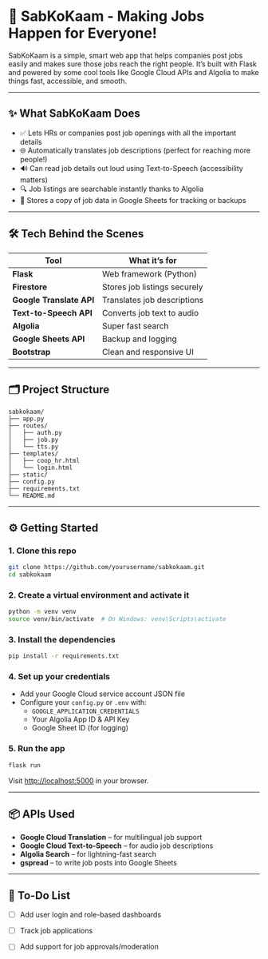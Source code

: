 
# 👷 SabKoKaam - Making Jobs Happen for Everyone!

SabKoKaam is a simple, smart web app that helps companies post jobs easily and makes sure those jobs reach the right people. It’s built with Flask and powered by some cool tools like Google Cloud APIs and Algolia to make things fast, accessible, and smooth.

---

## ✨ What SabKoKaam Does

- ✅ Lets HRs or companies post job openings with all the important details
- 🌐 Automatically translates job descriptions (perfect for reaching more people!)
- 🔊 Can read job details out loud using Text-to-Speech (accessibility matters)
- 🔍 Job listings are searchable instantly thanks to Algolia
- 🧾 Stores a copy of job data in Google Sheets for tracking or backups

---

## 🛠️ Tech Behind the Scenes

| Tool | What it’s for |
|------|---------------|
| **Flask** | Web framework (Python) |
| **Firestore** | Stores job listings securely |
| **Google Translate API** | Translates job descriptions |
| **Text-to-Speech API** | Converts job text to audio |
| **Algolia** | Super fast search |
| **Google Sheets API** | Backup and logging |
| **Bootstrap** | Clean and responsive UI |

---

## 🗂️ Project Structure

```
sabkokaam/
├── app.py
├── routes/
│   ├── auth.py
│   ├── job.py
│   └── tts.py
├── templates/
│   ├── coop_hr.html
│   └── login.html
├── static/
├── config.py
├── requirements.txt
└── README.md
```

---

## ⚙️ Getting Started

### 1. Clone this repo

```bash
git clone https://github.com/yourusername/sabkokaam.git
cd sabkokaam
```

### 2. Create a virtual environment and activate it

```bash
python -m venv venv
source venv/bin/activate  # On Windows: venv\Scripts\activate
```

### 3. Install the dependencies

```bash
pip install -r requirements.txt
```

### 4. Set up your credentials

- Add your Google Cloud service account JSON file
- Configure your `config.py` or `.env` with:
  - `GOOGLE_APPLICATION_CREDENTIALS`
  - Your Algolia App ID & API Key
  - Google Sheet ID (for logging)

### 5. Run the app

```bash
flask run
```

Visit [http://localhost:5000](http://localhost:5000) in your browser.

---

## 📦 APIs Used

- **Google Cloud Translation** – for multilingual job support  
- **Google Cloud Text-to-Speech** – for audio job descriptions  
- **Algolia Search** – for lightning-fast search  
- **gspread** – to write job posts into Google Sheets  

---

## 📝 To-Do List

- [ ] Add user login and role-based dashboards
- [ ] Track job applications
- [ ] Add support for job approvals/moderation


